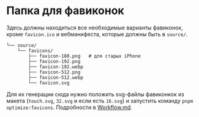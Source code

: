# Папка для фавиконок

Здесь должны находиться все необходимые варианты фавиконок, кроме `favicon.ico` и вебманифеста, которые должны быть в `source/`.

```shell
└── source/
	└── favicons/
		├── favicon-180.png   # для старых iPhone
		├── favicon-192.png
		├── favicon-192.webp
		├── favicon-512.png
		├── favicon-512.webp
		└── favicon.svg
```

Для их генерации сюда нужно положить svg-файлы фавиконкок из макета (`touch.svg`, `32.svg` и если есть `16.svg`) и запустить команду `pnpm optimize:favicons`. Подробности в [Workflow.md](./Workflow.md#Фавиконки).
